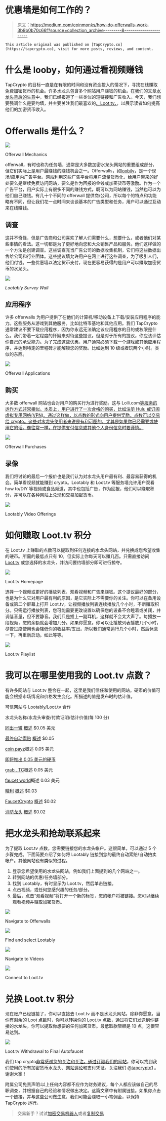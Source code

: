 # 优惠墙是如何工作的？

> 原文：<https://medium.com/coinmonks/how-do-offerwalls-work-3b9b0b70c66f?source=collection_archive---------8----------------------->

```
This article original was published on [TapCrypto.co](https://tapcrypto.co), visit for more posts, reviews, and content.
```

# 什么是 looby，如何通过看视频赚钱

TapCrypto 的目标一直是在有限的时间和没有资金投入的情况下，寻找在线赚取免费加密货币的机会。许多水龙头包含多个网站用户赚钱的机会。在我们的文章[水龙头背后的生意](https://tapcrypto.co/2022/03/05/are-crypto-faucets-worth-it/)中，我们已经报道了一些类似的短链接和广告收入。今天，我们想要强调什么是要约墙，并主要关注我们最喜欢的[、Loot.tv、](https://loot.tv)，以展示读者如何提高他们的加密货币收入。

# Offerwalls 是什么？

![](img/556767a8ddddb5d365c9fbc722df1bb9.png)

Offerwall Mechanics

offerwall，有时也称为任务墙，通常是大多数加密水龙头网站的重要组成部分，但它们实际上是用户最赚钱的赚钱机会之一。Offerwalls，如[loobily](https://lootably.com)，是一个现场/应用内广告平台。网站利用这些广告平台将用户流量货币化，给用户带来的好处要么是继续免费访问网站，要么是作为回报的金钱或加密货币等激励。作为一个广告平台，用户实际上有很多不同的赚钱方式，既可以为网站赚钱，当然也可以为他们自己赚钱。有几十个不同的 offerwall 提供商/公司，所以每个的特点和功能略有不同，但让我们花一点时间来谈谈基本的广告类型和任务，用户可以通过互动来在线赚钱。

## 调查

这并不奇怪，但是广告商和公司喜欢了解人们需要什么，想要什么，或者他们对某些事情的看法。这一切都是为了更好地向您和大众销售产品和服务。他们这样做的一个方法是创建调查。这些调查充当广告公司的数据收集机制，它们将这些数据出售给公司和行业团体。这些提议墙允许用户在网上进行这些调查，为了吸引人们，他们付钱。一些优惠墙以法定货币支付，现在更容易获得的是用户可以赚取加密货币的水龙头。

![](img/cfe13a5fff5385dc267eafadec07c43e.png)

*Lootably Survey Wall*

## 应用程序

许多 offerwalls 为用户提供了在他们的计算机/移动设备上下载/安装应用程序的能力。这些服务从游戏到其他服务，比如比特币基地和其他应用。我们 TapCrypto 通常建议不要下载应用程序，因为你永远无法确定该应用程序的目的或权限是什么。我们带着一定程度的怀疑来对待这些提议，但是对于所有的提议，你应该评估你自己的承受能力。为了完成这些优惠，用户通常必须下载一个游戏或其他应用程序，并达到特定的里程碑才能解锁您的奖励。比如达到 10 级或者玩两个小时。类似的东西。

![](img/46d98eecfb60216dd313454fdad2118e.png)

Offerwall Applications

## 购买

大多数 offerwall 网站也会对用户的购买行为进行奖励。这与 Lolli.com[等服务的运作方式非常相似。本质上，用户进行了一次合格的购买，比如注册 Hulu 或订阅虚拟专用网络(VPN)。通过这样做，以点数的形式向用户提供奖励，点数可以交易给 crypto。这些对水龙头使用者来说是有利可图的，尤其是如果你已经需要或使用它的话。像往常一样，在提供支付信息或其他个人身份信息时要谨慎。](https://tapcrypto.co/2020/10/22/lolli-review-the-best-bitcoin-cashback-website/)

![](img/79ff92f2b1c57628ff52abd949027dc8.png)

Offerwall Purchases

## 录像

我们将讨论的最后一个报价也是我们认为对水龙头用户最有利、最容易获得的机会。简单看视频就能赚到 crypto。Lootably 和 Loot.tv 等服务墙允许用户观看 how to/DIY 等视频或食品频道，其中也包括广告，作为回报，他们可以赚取积分，并可以在各种网站上兑现和交易加密货币。

![](img/dc0765f9bb46c8001a76e18816c7c7ba.png)

Lootably Video Offerings

# 如何赚取 Loot.tv 积分

在 Loot.tv 上赚取的点数可以提取到任何连接的水龙头网站，并兑换成您希望收集的硬币。所需的最低点只有 10，但实际上你每天可以赚几百。只需直接访问 [Loot.tv](https://loot.tv) 或您选择的水龙头，并访问要约墙部分即可进行掠夺。

![](img/658b903b1e588cfa58cdbfd6f568f5c1.png)

Loot.tv Homepage

选择一个视频或更好的播放列表，观看视频和广告来赚钱。这个提议最好的部分，也是为什么它对用户最有利的原因，是它实际上不需要你的关注。你可以在备用设备或第二个屏幕上打开 Loot.tv，让视频播放列表连续播放几个小时，不断赚取积分。只需运行播放列表，您可能需要更改设置以确保您的设备不会睡着或关闭，并调低音量，但不要静音。我们只是插上一副耳机，这样就不会太大声了。每播放一段视频，您的余额就会增加几分。如果你愿意，你可以让播放列表播放几个小时，尽管过度使用也会降低你的收益率/支出。所以我们通常运行几个小时，然后休息一下，再重新启动。如此等等。

![](img/40a6ebd928d4f11c5e733afe6b367a8a.png)

Loot.tv Playlist

# 我可以在哪里使用我的 Loot.tv 点数？

有许多网站与 Loot.tv 整合在一起，这里是我们信任和使用的网站。硬币的价值可能会根据市场情况和价格发生变化。所描述的值是发布时的估计值。

可信网站与 Lootably/Loot.tv 合作

水龙头名称/水龙头审查/付款证明/估计价值(每 100 分)

[同出一辙](http://cointiply.com/r/v8le) [概述](https://tapcrypto.co/2020/07/19/complete-cointiply-review/) $0.05 美元

[最终自动索赔](https://autofaucet.dutchycorp.space/?r=Nobuenolti) [概述](https://tapcrypto.co/2022/02/26/dutchycorp-autofaucet-review/) $0.05

[coin payz](https://coinpayz.xyz/?r=6574)概述 0.05 美元

[即将推出 0.05 美元的硬币](https://coinpot.in/?r=4494)

[grab . TC](https://grab.tc/?ref=13686)概述 0.05 美元

[faucet world](https://faucetworld.in/app?r=92652)概述 0.03 美元

[精利](https://www.coinlean.com/ref/0d8cdc69) [概述](https://tapcrypto.co/2022/01/15/coinlean-crypto-faucet-review-legit-crypto-faucet/) $0.03

[FaucetCrypto](https://www.faucetcrypto.com/ref/70307) [概述](https://tapcrypto.co/2020/07/18/complete-faucetcrypto-review/) $0.02

[消防龙头](https://firefaucet.win/ref/348973) [概述](https://tapcrypto.co/2020/08/05/complete-firefaucet-win-review/) $0.02

# 把水龙头和抢劫联系起来

为了提取 Loot.tv 点数，您需要链接您的水龙头帐户。这很简单，可以通过 5 个步骤完成。下面简要介绍了如何将 Lootably 链接到您的最终自动索赔/自动拍卖帐户。其他网站也有类似的过程。

1.  登录您希望使用的水龙头网站，例如我们上面提到的几个网站之一。
2.  转到网站的优惠/任务墙部分。
3.  找到 Lootably，有时显示为 Loot.tv，然后单击链接。
4.  点击视频，或任何您感兴趣的任务/部分。
5.  最后，点击“观看视频”将打开一个新的标签，您的帐户将被链接。您可以继续观看视频并赚取加密货币。

![](img/45f24a201ff576fdcadb1a01ae38990c.png)

Navigate to Offerwalls

![](img/d62d5eebcb241acfed557005f3b34eac.png)

Find and select Lootably

![](img/b295a937b7268b0d7b9c9a75be537924.png)

Navigate to Videos

![](img/6516f893bb74698427b774b2c746018f.png)

Connect to Loot.tv

# 兑换 Loot.tv 积分

现在账户已经链接了，你可以直接去 Loot.tv 而不是水龙头网站，除非你愿意。当你有剩余的 Loot 点数时，你可以转换你的 Loot.tv 点数，通过将它们发送到你链接的水龙头，你可以提取你想要的任何加密货币。最低取款限额是 10 点，这很容易达到。

![](img/ec3a2ae3c892a8d6499b88d49b5b0845.png)

Loot.tv Withdrawal to Final Autofaucet

我们 tap crypto[非常感谢您的关注和关注。通过订阅我们的](https://tapcrypto.co/)[网站](https://tapcrypto.co/)，你可以找到我们使用的所有加密货币水龙头、[网站评论](https://tapcrypto.co/blog/)和支付凭证。关注我们 [@tapcrypto1](https://twitter.com/tapcrypto1) 。谢谢大家！

附属公司免责声明:以上任何内容都不应作为财务建议，每个人都应该做自己的尽职调查，并根据自己的经验和情况做出决定。这篇文章中有附属链接。如果你点击一个链接，并与这些公司做生意，我们可能会赚取一小笔佣金，以保持 TapCrypto 运行。

> 交易新手？试试[加密交易机器人](/coinmonks/crypto-trading-bot-c2ffce8acb2a)或者[复制交易](/coinmonks/top-10-crypto-copy-trading-platforms-for-beginners-d0c37c7d698c)